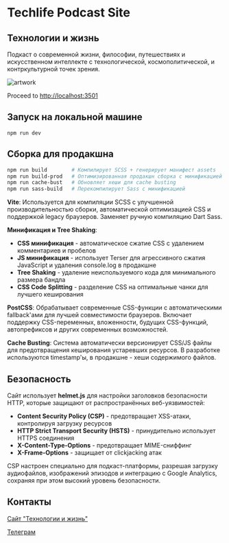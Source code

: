 # Techlife Podcast Site
## Технологии и жизнь

Подкаст о современной жизни, философии, путешествиях и искусственном интеллекте с технологической, космополитической, и контркультурной точек зрения.

![artwork](https://www.techlifepodcast.com/images/og-techlife-artwork-1200.jpg)

Proceed to [http://localhost:3501](http://localhost:3501)

## Запуск на локальной машине

`npm run dev`

## Сборка для продакшна

```bash
npm run build        # Компилирует SCSS + генерирует манифест assets
npm run build-prod   # Оптимизированная продакшн сборка с минификацией
npm run cache-bust   # Обновляет хеши для cache busting
npm run sass-build   # Перекомпилирует Sass с минификацией
```

**Vite**: Используется для компиляции SCSS с улучшенной производительностью сборки, автоматической оптимизацией CSS и поддержкой legacy браузеров. Заменяет ручную компиляцию Dart Sass.

**Минификация и Tree Shaking**: 
- **CSS минификация** - автоматическое сжатие CSS с удалением комментариев и пробелов
- **JS минификация** - использует Terser для агрессивного сжатия JavaScript и удаления console.log в продакшне
- **Tree Shaking** - удаление неиспользуемого кода для минимального размера бандла
- **CSS Code Splitting** - разделение CSS на оптимальные чанки для лучшего кеширования

**PostCSS**: Обрабатывает современные CSS-функции с автоматическими fallback'ами для лучшей совместимости браузеров. Включает поддержку CSS-переменных, вложенности, будущих CSS-функций, автопрефиксов и других современных возможностей.

**Cache Busting**: Система автоматически версионирует CSS/JS файлы для предотвращения кеширования устаревших ресурсов. В разработке используются timestamp'ы, в продакшне - хеши содержимого файлов.

## Безопасность

Сайт использует **helmet.js** для настройки заголовков безопасности HTTP, которые защищают от распространённых веб-уязвимостей:

- **Content Security Policy (CSP)** - предотвращает XSS-атаки, контролируя загрузку ресурсов
- **HTTP Strict Transport Security (HSTS)** - принудительно использует HTTPS соединения
- **X-Content-Type-Options** - предотвращает MIME-сниффинг
- **X-Frame-Options** - защищает от clickjacking атак

CSP настроен специально для подкаст-платформы, разрешая загрузку аудиофайлов, изображений эпизодов и интеграцию с Google Analytics, сохраняя при этом высокий уровень безопасности.

## Контакты

[Сайт "Технологии и жизнь"](https://www.techlifepodcast.com/about)

[Телеграм](https://t.me/techlifepodcast)
